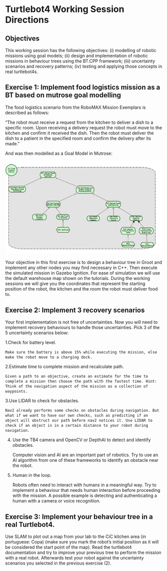 # Turtlebot4 Working Session Directions


## Objectives

 This working session has the following objectives: (i) modelling of robotic missions using goal models; (ii) design and implementation of robotic missions in behaviour trees using the BT.CPP framework; (iii) uncertainty scenarios and recovery patterns; (iv) testing and applying those concepts in real turtlebot4s.

## Exercise 1: Implement food logistics mission as a BT based on mutrose goal modelling

The food logistics scenario from the RoboMAX Mission Exemplars is described as follows:

“The robot must receive a request from the kitchen to deliver a dish to a specific room. Upon receiving a delivery request the robot must move to the kitchen and confirm it received the dish. Then the robot must deliver the dish to a patient in the specified room and confirm the delivery after its made.”

And was then modelled as a Goal Model in Mutrose:

![goal model](imgs/goal_model.jpg)

Your objective in this first exercise is to design a behaviour tree in Groot and implement any other nodes you may find necessary in C++. Then execute the simulated mission in Gazebo Ignition. For ease of simulation we will use the default warehouse map shown on the tutorials. During the working sessions we will give you the coordinates that represent the starting position of the robot, the kitchen and the room the robot must deliver food to.





## Exercise 2: Implement 3 recovery scenarios

Your first implementation is not free of uncertainties. Now you will need to implement recovery behaviours to handle those uncertainties. Pick 3 of the 5 uncertainty scenarios below:

1.Check for battery level.

	Make sure the battery is above 15% while executing the mission, else make the robot move to a charging dock.

2.Estimate time to complete mission and recalculate path.

	Given a path to an objective, create an estimate for the time to complete a mission then choose the path with the fastest time. Hint: Think of the navigation aspect of the mission as a collection of waypoints.

3.Use LIDAR to check for obstacles.

	Nav2 already performs some checks on obstacles during navigation. But what if we want to have our own checks, such as predicting if an object will obstruct our path before nav2 notices it. Use LIDAR to check if an object is in a certain distance to your robot during navigation.

4. Use the TB4 camera and OpenCV or DepthAI to detect and identify obstacles.
   
	Computer vision and AI are an important part of robotics. Try to use an AI algorithm from one of these frameworks to identify an obstacle near the robot.

5. Human in the loop.

	Robots often need to interact with humans in a meaningful way. Try to implement a behaviour that needs human interaction before proceeding with the mission. A possible example is detecting and authenticating a human with a camera or voice recognition.







## Exercise 3: Implement your behaviour tree in a real Turtlebot4.

Use SLAM to plot out a map from your lab to the CiC kitchen area (in portuguese: Copa) (make sure you mark the robot’s initial position as it will be considered the start point of the map). Read the turtlebot4 documentation and try to improve your previous tree to perform the mission with a real robot. Afterwards test your robot against the uncertainty scenarios you selected in the previous exercise (2).

